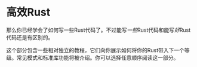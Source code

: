 # 高效Rust
那么你已经学会了如何写一些Rust代码了。不过能写*一些*Rust代码和能写*好*Rust代码还是有区别的。

这个部分包含一些相对独立的教程，它们向你展示如何将你的Rust带入下一个等级。常见模式和标准库功能将被介绍。你可以选择任意顺序阅读这一部分。
